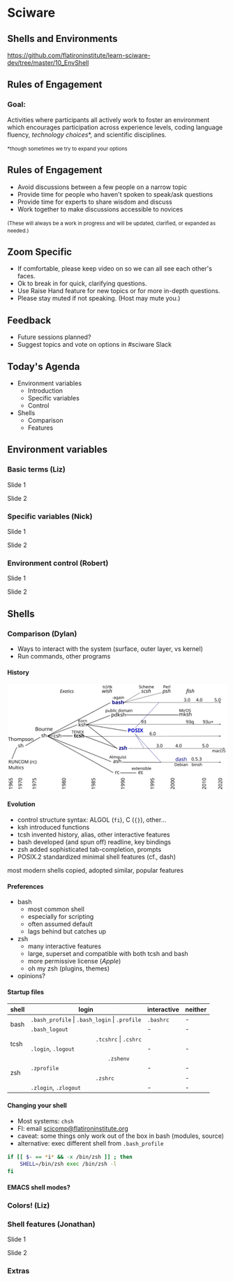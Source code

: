 # Sciware

## Shells and Environments

https://github.com/flatironinstitute/learn-sciware-dev/tree/master/10_EnvShell


## Rules of Engagement

### Goal: 

Activities where participants all actively work to foster an environment which encourages participation across experience levels, coding language fluency, *technology choices*\*, and scientific disciplines.

<small>\*though sometimes we try to expand your options</small>


## Rules of Engagement

- Avoid discussions between a few people on a narrow topic
- Provide time for people who haven't spoken to speak/ask questions
- Provide time for experts to share wisdom and discuss 
- Work together to make discussions accessible to novices

<small>
(These will always be a work in progress and will be updated, clarified, or expanded as needed.)
</small>


## Zoom Specific 

- If comfortable, please keep video on so we can all see each other's faces.
- Ok to break in for quick, clarifying questions.
- Use Raise Hand feature for new topics or for more in-depth questions.
- Please stay muted if not speaking. (Host may mute you.)


## Feedback

- Future sessions planned?
- Suggest topics and vote on options in #sciware Slack



## Today's Agenda

- Environment variables
    - Introduction
    - Specific variables
    - Control
- Shells
    - Comparison
    - Features



## Environment variables


### Basic terms (Liz)

Slide 1


Slide 2



### Specific variables (Nick)

Slide 1


Slide 2



### Environment control (Robert)

Slide 1


Slide 2



## Shells

### Comparison (Dylan)

- Ways to interact with the system (surface, outer layer, vs kernel)
- Run commands, other programs


#### History

<img src="img/evolve.svg" width="1000" style="border:0;box-shadow:none">


#### Evolution

- control structure syntax: ALGOL (`fi`), C (`{}`), other...
- ksh introduced functions
- tcsh invented history, alias, other interactive features
- bash developed (and spun off) readline, key bindings
- zsh added sophisticated tab-completion, prompts
- POSIX.2 standardized minimal shell features (cf., dash)

most modern shells copied, adopted similar, popular features


#### Preferences

- bash
   - most common shell
   - especially for scripting
   - often assumed default
   - lags behind but catches up
- zsh
   - many interactive features
   - large, superset and compatible with both tcsh and bash
   - more permissive license (*Apple*)
   - oh my zsh (plugins, themes)
- opinions?


#### Startup files

<table>
<thead><tr><th>shell</th><th>login</th><th>interactive</th><th>neither</th></tr></thead>
<tbody>
<tr><td rowspan='2'>bash</td><td><code>.bash_profile</code> | <code>.bash_login</code> | <code>.profile</code></td><td><code>.bashrc</code></td><td>-</td></tr>
<tr>   <td><code>.bash_logout</code></td><td>-</td><td>-</td></tr>
<tr><td rowspan='2'>tcsh</td><td colspan='3' style="text-align: center;"><code>.tcshrc</code> | <code>.cshrc</code></td></tr>
<tr>   <td><code>.login</code>, <code>.logout</code></td><td>-</td><td>-</td></tr>
<tr><td rowspan='4'>zsh</td><td colspan='3' style="text-align: center;"><code>.zshenv</code></td></tr>
<tr>   <td><code>.zprofile</code></td><td>-</td><td>-</td></tr>
<tr>   <td colspan='2' style="text-align: center;"><code>.zshrc</code></td><td>-</td></tr>
<tr>   <td><code>.zlogin</code>, <code>.zlogout</code></td><td>-</td><td>-</td></tr>
</tbody>
</table>


#### Changing your shell

- Most systems: `chsh`
- FI: email scicomp@flatironinstitute.org
- caveat: some things only work out of the box in bash (modules, source)
- alternative: exec different shell from `.bash_profile`

```sh
if [[ $- == *i* && -x /bin/zsh ]] ; then
	SHELL=/bin/zsh exec /bin/zsh -l
fi
```


#### EMACS shell modes?



### Colors! (Liz)



### Shell features (Jonathan)

Slide 1


Slide 2



### Extras
